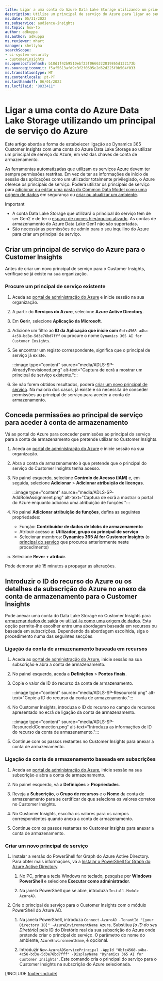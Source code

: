 ```yaml
---
title: Ligar a uma conta do Azure Data Lake Storage utilizando um principal de serviço
description: Utilize um principal de serviço do Azure para ligar ao seu próprio data lake.
ms.date: 05/31/2022
ms.subservice: audience-insights
ms.topic: how-to
author: adkuppa
ms.author: adkuppa
ms.reviewer: mhart
manager: shellyha
searchScope:
- ci-system-security
- customerInsights
ms.openlocfilehash: b18d1f42b9510ebf23f0666322819865d132173b
ms.sourcegitcommit: f5af5613afd9c3f2f0695e2d62d225f0b504f033
ms.translationtype: HT
ms.contentlocale: pt-PT
ms.lasthandoff: 06/01/2022
ms.locfileid: "8833411"
---
```

# <a name="connect-to-an-azure-data-lake-storage-account-by-using-an-azure-service-principal"></a>Ligar a uma conta do Azure Data Lake Storage utilizando um principal de serviço do Azure

Este artigo aborda a forma de estabelecer ligação ao Dynamics 365 Customer Insights com uma conta do Azure Data Lake Storage ao utilizar um principal de serviço do Azure, em vez das chaves de conta de armazenamento.

As ferramentas automatizadas que utilizam os serviços Azure devem ter sempre permissões restritas. Em vez de ter as informações de início de sessão das aplicações como um utilizador totalmente privilegiado, o Azure oferece os principais de serviço. Poderá utilizar os principais de serviço para [adicionar ou editar uma pasta do Common Data Model como uma origem de dados](connect-common-data-model.md) em segurança ou [criar ou atualizar um ambiente](create-environment.md).

> [!IMPORTANT]
>
> - A conta Data Lake Storage que utilizará o principal do serviço tem de ser Gen2 e de ter o [espaço de nomes hierárquico ativado](/azure/storage/blobs/data-lake-storage-namespace). As contas de armazenamento do Azure Data Lake Gen1 não são suportadas.
> - São necessárias permissões de admin para o seu inquilino do Azure para criar um principal de serviço.

## <a name="create-an-azure-service-principal-for-customer-insights"></a>Criar um principal de serviço do Azure para o Customer Insights

Antes de criar um novo principal de serviço para o Customer Insights, verifique se já existe na sua organização.

### <a name="look-for-an-existing-service-principal"></a>Procure um principal de serviço existente

1. Aceda ao [portal de administração do Azure](https://portal.azure.com) e inicie sessão na sua organização.

2. A partir do **Serviços do Azure**, selecione **Azure Active Directory**.

3. Em **Gerir**, selecione **Aplicação da Microsoft**.

4. Adicione um filtro ao **ID da Aplicação que inicie com** `0bfc4568-a4ba-4c58-bd3e-5d3e76bd7fff` ou procure o nome `Dynamics 365 AI for Customer Insights`.

5. Se encontrar um registo correspondente, significa que o principal de serviço já existe.

   :::image type="content" source="media/ADLS-SP-AlreadyProvisioned.png" alt-text="Captura de ecrã a mostrar um principal de serviço existente.":::

6. Se não forem obtidos resultados, poderá [criar um novo principal de serviço](#create-a-new-service-principal). Na maioria dos casos, já existe e só necessita de conceder permissões ao principal de serviço para aceder à conta de armazenamento.

## <a name="grant-permissions-to-the-service-principal-to-access-the-storage-account"></a>Conceda permissões ao principal de serviço para aceder à conta de armazenamento

Vá ao portal do Azure para conceder permissões ao principal do serviço para a conta de armazenamento que pretende utilizar no Customer Insights.

1. Aceda ao [portal de administração do Azure](https://portal.azure.com) e inicie sessão na sua organização.

1. Abra a conta de armazenamento à que pretende que o principal do serviço do Customer Insights tenha acesso.

1. No painel esquerdo, selecione **Controlo de Acesso (IAM)** e, em seguida, selecione **Adicionar** > **Adicionar atribuição de licenças**.

   :::image type="content" source="media/ADLS-SP-AddRoleAssignment.png" alt-text="Captura de ecrã a mostrar o portal do Azure enquanto adiciona uma atribuição de funções.":::

1. No painel **Adicionar atribuição de funções**, defina as seguintes propriedades:
   - Função: **Contribuidor de dados de blobs de armazenamento**
   - Atribuir acesso a: **Utilizador, grupo ou principal de serviço**
   - Selecionar membros: **Dynamics 365 AI for Customer Insights** (o [principal do serviço](#create-a-new-service-principal) que procurou anteriormente neste procedimento)

1. Selecione **Rever + atribuir**.

Pode demorar até 15 minutos a propagar as alterações.

## <a name="enter-the-azure-resource-id-or-the-azure-subscription-details-in-the-storage-account-attachment-to-customer-insights"></a>Introduzir o ID do recurso do Azure ou os detalhes da subscrição do Azure no anexo da conta de armazenamento para o Customer Insights

Pode anexar uma conta do Data Lake Storage no Customer Insights para [armazenar dados de saída](manage-environments.md) ou [utilizá-la como uma origem de dados](connect-dataverse-managed-lake.md). Esta opção permite-lhe escolher entre uma abordagem baseada em recursos ou baseada em subscrições. Dependendo da abordagem escolhida, siga o procedimento numa das seguintes secções.

### <a name="resource-based-storage-account-connection"></a>Ligação da conta de armazenamento baseada em recursos

1. Aceda ao [portal de administração do Azure](https://portal.azure.com), inicie sessão na sua subscrição e abra a conta de armazenamento.

1. No painel esquerdo, aceda a **Definições** > **Pontos finais**.

1. Copie o valor de ID do recurso da conta de armazenamento.

   :::image type="content" source="media/ADLS-SP-ResourceId.png" alt-text="Copie a ID do recurso da conta de armazenamento.":::

1. No Customer Insights, introduza o ID do recurso no campo de recursos apresentado no ecrã de ligação da conta de armazenamento.

   :::image type="content" source="media/ADLS-SP-ResourceIdConnection.png" alt-text="Introduza as informações de ID do recurso da conta de armazenamento.":::   

1. Continue com os passos restantes no Customer Insights para anexar a conta de armazenamento.

### <a name="subscription-based-storage-account-connection"></a>Ligação da conta de armazenamento baseada em subscrições

1. Aceda ao [portal de administração do Azure](https://portal.azure.com), inicie sessão na sua subscrição e abra a conta de armazenamento.

1. No painel esquerdo, vá a **Definições** > **Propriedades**.

1. Reveja a **Subscrição**, o **Grupo de recursos** e o **Nome** da conta de armazenamento para se certificar de que seleciona os valores corretos no Customer Insights.

1. No Customer Insights, escolha os valores para os campos correspondentes quando anexa a conta de armazenamento.

1. Continue com os passos restantes no Customer Insights para anexar a conta de armazenamento.

### <a name="create-a-new-service-principal"></a>Criar um novo principal de serviço

1. Instalar a versão do PowerShell for Graph do Azure Active Directory. Para obter mais informações, vá a [Instalar o PowerShell for Graph do Azure Active Directory](/powershell/azure/active-directory/install-adv2).

   1. No PC, prima a tecla Windows no teclado, pesquise por **Windows PowerShell** e selecione **Executar como administrador**.

   1. Na janela PowerShell que se abre, introduza `Install-Module AzureAD`.

2. Crie o principal de serviço para o Customer Insights com o módulo PowerShell do Azure AD.

   1. Na janela PowerShell, introduza `Connect-AzureAD -TenantId "[your Directory ID]" -AzureEnvironmentName Azure`. Substitua *[o ID do seu Diretório]* pelo ID do Diretório real da sua subscrição do Azure onde pretende criar o principal do serviço. O parâmetro do nome do ambiente, `AzureEnvironmentName`, é opcional.
  
   1. Introduzir `New-AzureADServicePrincipal -AppId "0bfc4568-a4ba-4c58-bd3e-5d3e76bd7fff" -DisplayName "Dynamics 365 AI for Customer Insights"`. Este comando cria o principal do serviço para o Customer Insights na subscrição do Azure selecionada.

[!INCLUDE [footer-include](includes/footer-banner.md)]
